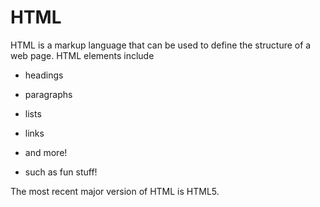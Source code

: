 # HTML

HTML is a markup language that can be used to define the structure of a web page. HTML elements include

* headings
* paragraphs
* lists
* links
* and more!
* such as fun stuff!

The most recent major version of HTML is HTML5.